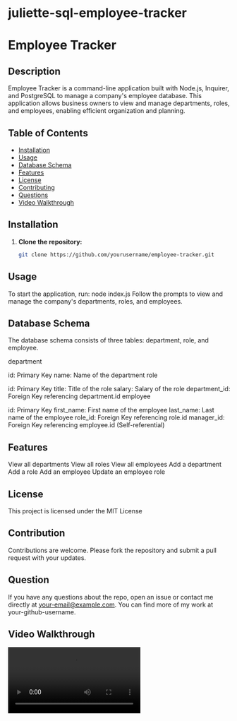# juliette-sql-employee-tracker

# Employee Tracker

## Description

Employee Tracker is a command-line application built with Node.js, Inquirer, and PostgreSQL to manage a company's employee database. This application allows business owners to view and manage departments, roles, and employees, enabling efficient organization and planning.

## Table of Contents

- [Installation](#installation)
- [Usage](#usage)
- [Database Schema](#database-schema)
- [Features](#features)
- [License](#license)
- [Contributing](#contributing)
- [Questions](#questions)
- [Video Walkthrough](#video-walkthrough)

## Installation

1. **Clone the repository:**
   ```bash
   git clone https://github.com/yourusername/employee-tracker.git

## Usage

To start the application, run:
node index.js
Follow the prompts to view and manage the company's departments, roles, and employees.


## Database Schema

The database schema consists of three tables: department, role, and employee.

department

id: Primary Key
name: Name of the department
role

id: Primary Key
title: Title of the role
salary: Salary of the role
department_id: Foreign Key referencing department.id
employee

id: Primary Key
first_name: First name of the employee
last_name: Last name of the employee
role_id: Foreign Key referencing role.id
manager_id: Foreign Key referencing employee.id (Self-referential)


## Features

View all departments
View all roles
View all employees
Add a department
Add a role
Add an employee
Update an employee role


## License

This project is licensed under the MIT License

## Contribution

Contributions are welcome. Please fork the repository and submit a pull request with your updates.

## Question

If you have any questions about the repo, open an issue or contact me directly at your-email@example.com. You can find more of my work at your-github-username.
## Video Walkthrough
<video controls src="walkthroughvideo.mp4" title="Title"></video>